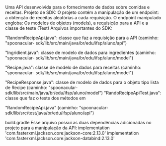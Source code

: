 Uma API desenvolvida para o fornecimento de dados sobre comidas e receitas.
Projeto de SDK:
O projeto contém a manipulação de um endpoint: a obtenção de receitas aleatórias a cada
requisição.
O endpoint manipulado engloba: Os modelos de objetos (models), a requisição para a API
e a classe de teste (Test)
Arquivos importantes do SDK:

"RandomRecipeApi.java": classe que faz a requisição para a API (caminho: "spoonacular-
sdk/lib/src/main/java/br/edu/ifsp/aluno/api")

"Ingridient.java": classe de modelo de dados para ingredientes (caminho: "spoonacular-
sdk/lib/src/main/java/br/edu/ifsp/aluno/model")

"Recipe.java": classe de modelo de dados para receitas (caminho: "spoonacular-
sdk/lib/src/main/java/br/edu/ifsp/aluno/model")

"RecipeResponse.java": classe de modelo de dados para o objeto tipo lista de Recipe
(caminho: "spoonacular-sdk/lib/src/main/java/br/edu/ifsp/aluno/model")
"RandoRecipeApiTest.java": classe que faz o teste dos métodos em

"RandomRecipeApi.java" (caminho: "spoonacular-
sdk/lib/src/test/java/br/edu/ifsp/aluno/api")

build.gradle
Esse arquivo possui as duas dependências adicionadas no projeto para a manipulação da API:
implementation 'com.fasterxml.jackson.core:jackson-core:2.13.0'
implementation 'com.fasterxml.jackson.core:jackson-databind:2.13.0'
